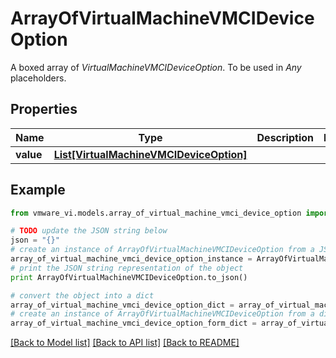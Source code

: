 # ArrayOfVirtualMachineVMCIDeviceOption

A boxed array of *VirtualMachineVMCIDeviceOption*. To be used in *Any* placeholders. 

## Properties
Name | Type | Description | Notes
------------ | ------------- | ------------- | -------------
**value** | [**List[VirtualMachineVMCIDeviceOption]**](VirtualMachineVMCIDeviceOption.md) |  | 

## Example

```python
from vmware_vi.models.array_of_virtual_machine_vmci_device_option import ArrayOfVirtualMachineVMCIDeviceOption

# TODO update the JSON string below
json = "{}"
# create an instance of ArrayOfVirtualMachineVMCIDeviceOption from a JSON string
array_of_virtual_machine_vmci_device_option_instance = ArrayOfVirtualMachineVMCIDeviceOption.from_json(json)
# print the JSON string representation of the object
print ArrayOfVirtualMachineVMCIDeviceOption.to_json()

# convert the object into a dict
array_of_virtual_machine_vmci_device_option_dict = array_of_virtual_machine_vmci_device_option_instance.to_dict()
# create an instance of ArrayOfVirtualMachineVMCIDeviceOption from a dict
array_of_virtual_machine_vmci_device_option_form_dict = array_of_virtual_machine_vmci_device_option.from_dict(array_of_virtual_machine_vmci_device_option_dict)
```
[[Back to Model list]](../README.md#documentation-for-models) [[Back to API list]](../README.md#documentation-for-api-endpoints) [[Back to README]](../README.md)


